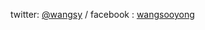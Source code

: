 twitter: [@wangsy](http://twitter.com/wangsy) / facebook : [wangsooyong](http://facebook.com/wangsooyong)